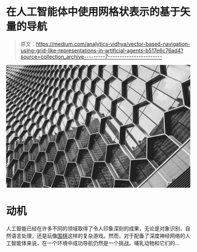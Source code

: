 # 在人工智能体中使用网格状表示的基于矢量的导航

> 原文：<https://medium.com/analytics-vidhya/vector-based-navigation-using-grid-like-representations-in-artificial-agents-b517e6c76ad4?source=collection_archive---------7----------------------->

![](img/bcc7d9bebf6bed1f3ca23c1a41055e13.png)

# **动机**

人工智能已经在许多不同的领域取得了令人印象深刻的成果，无论是对象识别、自然语言处理，还是玩像[围棋](https://deepmind.com/research/case-studies/alphago-the-story-so-far)这样的复杂游戏。然而，对于配备了深度神经网络的人工智能体来说，在一个环境中成功导航仍然是一个挑战。哺乳动物和它们的…